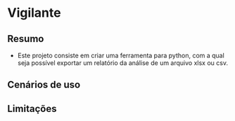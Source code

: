 # Vigilante

## Resumo
- Este projeto consiste em criar uma ferramenta para python, com a qual seja possível exportar um relatório da análise de um arquivo xlsx ou csv.

## Cenários de uso


## Limitações


